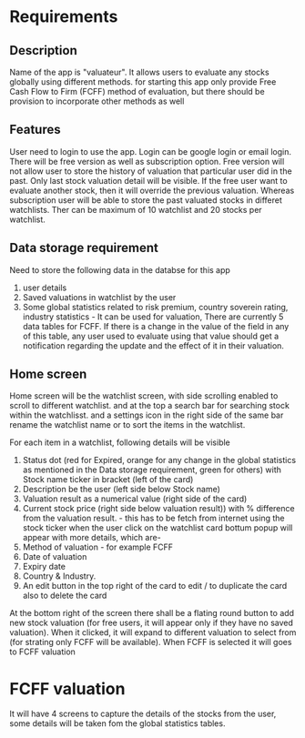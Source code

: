 # Requirements 

## Description
Name of the app is "valuateur". It allows users to evaluate any stocks globally using different methods. for starting this app only provide Free Cash Flow to Firm (FCFF) method of evaluation, but there should be provision to incorporate other methods as well

## Features
User need to login to use the app. Login can be google login or email login. There will be free version as well as subscription option. Free version will not allow user to store the history of valuation that particular user did in the past. Only last stock valuation detail will be visible. If the free user want to evaluate another stock, then it will override the previous valuation. Whereas subscription user will be able to store the past valuated stocks in differet watchlists. Ther can be maximum of 10 watchlist and 20 stocks per watchlist.

## Data storage requirement
Need to store the following data in the databse for this app
1. user details 
2. Saved valuations in watchlist by the user
3. Some global statistics related to risk premium, country soverein rating, industry statistics - It can be used for valuation, There are currently 5 data tables for FCFF. If there is a change in the value of the field in any of this table, any user used to evaluate using that value should get a notification regarding the update and the effect of it in their valuation.

## Home screen 
Home screen will be the watchlist screen, with side scrolling enabled to scroll to different watchlist. and at the top a search bar for searching stock within the watchlisst. and a settings icon in the right side of the same bar rename the watchlist name or to sort the items in the watchlist. 

For each item in a watchlist, following details will be visible
1. Status dot (red for Expired, orange for any change in the global statistics as mentioned in the Data storage requirement, green for others) with Stock name ticker in bracket (left of the card)
2. Description be the user (left side below Stock name)
3. Valuation result as a numerical value (right side of the card)
4. Current stock price (right side below valuation result)) with % difference from the valuation result. - this has to be fetch from internet using the stock ticker
when the user click on the watchlist card bottum popup will appear with more details, which are-
5. Method of valuation - for example FCFF
6. Date of valuation
7. Expiry date
8. Country & Industry.
9. An edit button in the top right of the card to edit / to duplicate the card also to delete the card

At the bottom right of the screen there shall be a flating round button to add new stock valuation (for free users, it will appear only if they have no saved valuation). When  it clicked, it will expand to different valuation to select from (for strating only FCFF will be available). When FCFF is selected it will goes to FCFF valuation

# FCFF valuation
It will have 4 screens to capture the details of the stocks from the user, some details will be taken fom the global statistics tables.











